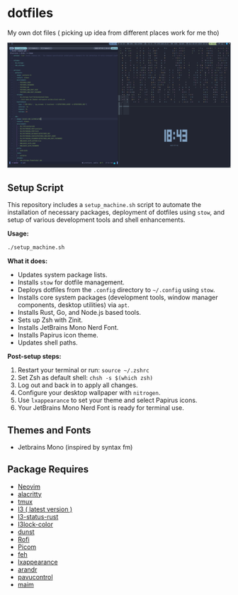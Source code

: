 # dotfiles

My own dot files ( picking up idea from different places work for me tho)

![Themes](screenshot.png)

## Setup Script

This repository includes a `setup_machine.sh` script to automate the installation of necessary packages, deployment of dotfiles using `stow`, and setup of various development tools and shell enhancements.

**Usage:**

```bash
./setup_machine.sh
```

**What it does:**

- Updates system package lists.
- Installs `stow` for dotfile management.
- Deploys dotfiles from the `.config` directory to `~/.config` using `stow`.
- Installs core system packages (development tools, window manager components, desktop utilities) via `apt`.
- Installs Rust, Go, and Node.js based tools.
- Sets up Zsh with Zinit.
- Installs JetBrains Mono Nerd Font.
- Installs Papirus icon theme.
- Updates shell paths.

**Post-setup steps:**

1. Restart your terminal or run: `source ~/.zshrc`
2. Set Zsh as default shell: `chsh -s $(which zsh)`
3. Log out and back in to apply all changes.
4. Configure your desktop wallpaper with `nitrogen`.
5. Use `lxappearance` to set your theme and select Papirus icons.
6. Your JetBrains Mono Nerd Font is ready for terminal use.

## Themes and Fonts

- Jetbrains Mono (inspired by syntax fm)

## Package Requires

- [Neovim](https://neovim.io/)
- [alacritty](https://github.com/alacritty/alacritty)
- [tmux](https://github.com/tmux/tmux)
- [I3 ( latest version )](https://i3wm.org/)
- [I3-status-rust](https://github.com/greshake/i3status-rust)
- [I3lock-color](https://github.com/Raymo111/i3lock-color)
- [dunst](https://github.com/dunst-project/dunst)
- [Rofi](https://github.com/davatorium/rofi)
- [Picom](https://github.com/yshui/picom)
- [feh](https://feh.finalrewind.org/)
- [lxappearance](https://github.com/lxde/lxappearance)
- [arandr](https://github.com/haad/arandr)
- [pavucontrol](https://freedesktop.org/software/pulseaudio/pavucontrol/)
- [maim](https://github.com/naelstrof/maim)
